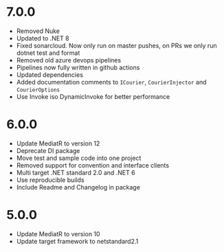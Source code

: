 # 7.0.0
- Removed Nuke
- Updated to .NET 8
- Fixed sonarcloud. Now only run on master pushes, on PRs we only run dotnet test and format
- Removed old azure devops pipelines
- Pipelines now fully written in github actions
- Updated dependencies
- Added documentation comments to `ICourier`, `CourierInjector` and `CourierOptions`
- Use Invoke iso DynamicInvoke for better performance 

# 6.0.0
- Update MediatR to version 12
- Deprecate DI package
- Move test and sample code into one project
- Removed support for convention and interface clients
- Multi target .NET standard 2.0 and .NET 6
- Use reproducible builds
- Include Readme and Changelog in package

# 5.0.0
- Update MediatR to version 10
- Update target framework to netstandard2.1
